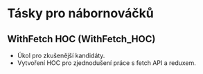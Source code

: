 # Tásky pro nábornováčků

## WithFetch HOC (WithFetch_HOC)
* Úkol pro zkušenější kandidáty.
* Vytvoření HOC pro zjednodušení práce s fetch API a reduxem.
